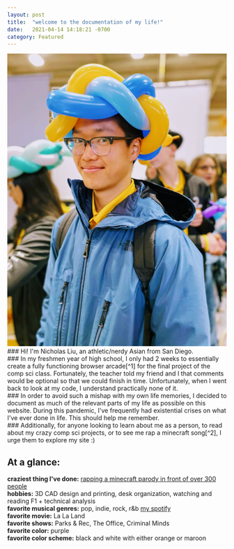 ```yaml
---
layout: post
title:  "welcome to the documentation of my life!"
date:   2021-04-14 14:18:21 -0700
category: Featured
---
```


<img src="/images/portrait.png" alt="the picture of myself that I use for everything">
### Hi! I'm Nicholas Liu, an athletic/nerdy Asian from San Diego.
<br>
### In my freshmen year of high school, I only had 2 weeks to essentially create a fully functioning browser arcade[^1] for the final project of the comp sci class. Fortunately, the teacher told my friend and I that comments would be optional so that we could finish in time. Unfortunately, when I went back to look at my code, I understand practically none of it.
<br>
### In order to avoid such a mishap with my own life memories, I decided to document as much of the relevant parts of my life as possible on this website. During this pandemic, I've frequently had existential crises on what I've ever done in life. This should help me remember.
<br>
### Additionally, for anyone looking to learn about me as a person, to read about my crazy comp sci projects, or to see me rap a minecraft song[^2], I urge them to explore my site :)
<br>

[^1]: [Game Arcade](https://www.example.com)
[^2]: [nick singing](https://www.youtube.com/watch?v=xp58u_Tlv38)

## At a glance:

**craziest thing I've done:** [rapping a minecraft parody in front of over 300 people](https://www.youtube.com/watch?v=xp58u_Tlv38)
<br>
**hobbies:** 3D CAD design and printing, desk organization, watching and reading F1 + technical analysis
<br>
**favorite musical genres:** pop, indie, rock, r&b [my spotify](https://open.spotify.com/user/r7jfuobp4es6h2ils9fequm22?si=e64eb06e18244a71)
<br>
**favorite movie:** La La Land
<br>
**favorite shows:** Parks & Rec, The Office, Criminal Minds
<br>
**favorite color:** purple
<br>
**favorite color scheme:** black and white with either orange or maroon
